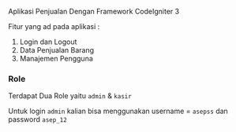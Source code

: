 Aplikasi Penjualan Dengan Framework CodeIgniter 3

Fitur yang ad pada aplikasi :
1. Login dan Logout
2. Data Penjualan Barang
3. Manajemen Pengguna

### Role
Terdapat Dua Role yaitu `admin` & `kasir`

Untuk login `admin` kalian bisa menggunakan username = `asepss` dan password `asep_12`
